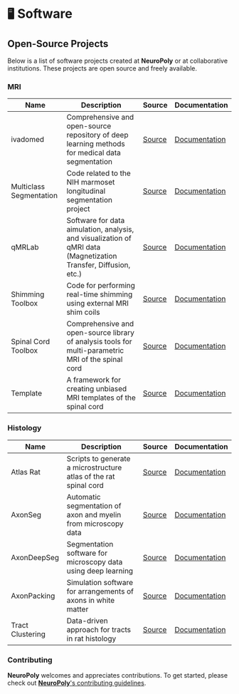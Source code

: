 # `🖥` Software

## Open-Source Projects

Below is a list of software projects created at **NeuroPoly** or at collaborative institutions. These projects are open source and freely available.

### MRI

| Name                    | Description                                                                                                      | Source                                                                                                                                     | Documentation                                                                                                                                                               |
| ----------------------- | ---------------------------------------------------------------------------------------------------------------- | -------------------------------------------------------------------------------------------------------------------------------------------|---------------------------------------------------------------------------------------------------------------------------------------------------------------------------- |
| ivadomed                | Comprehensive and open-source repository of deep learning methods for medical data segmentation                  | [<i class="fab fa-github" title="Source" aria-hidden="true"></i><span>Source</span>](https://github.com/ivadomed/ivadomed)                 | [<i class="fa fa-book" title="Documentation" aria-hidden="true"></i><span>Documentation</span>](https://ivadomed.org/en/latest/)                                            |
| Multiclass Segmentation | Code related to the NIH marmoset longitudinal segmentation project                                               | [<i class="fab fa-github" title="Source" aria-hidden="true"></i><span>Source</span>](https://github.com/neuropoly/multiclass-segmentation) | [<i class="fa fa-book" title="Documentation" aria-hidden="true"></i><span>Documentation</span>](https://github.com/neuropoly/multiclass-segmentation/blob/master/README.md) |
| qMRLab                  | Software for data aimulation, analysis, and visualization of qMRI data (Magnetization Transfer, Diffusion, etc.) | [<i class="fab fa-github" title="Source" aria-hidden="true"></i><span>Source</span>](https://github.com/qMRLab/qMRLab)                     | [<i class="fa fa-book" title="Documentation" aria-hidden="true"></i><span>Documentation</span>](https://qmrlab.readthedocs.io/en/master/)                                   |
| Shimming Toolbox        | Code for performing real-time shimming using external MRI shim coils                                             | [<i class="fab fa-github" title="Source" aria-hidden="true"></i><span>Source</span>](https://github.com/shimming-toolbox)                  | [<i class="fa fa-book" title="Documentation" aria-hidden="true"></i><span>Documentation</span>](https://shimming-toolbox.org/en/latest/)                                    |
| Spinal Cord Toolbox     | Comprehensive and open-source library of analysis tools for multi-parametric MRI of the spinal cord              | [<i class="fab fa-github" title="Source" aria-hidden="true"></i><span>Source</span>](https://github.com/neuropoly/spinalcordtoolbox)       | [<i class="fa fa-book" title="Documentation" aria-hidden="true"></i><span>Documentation</span>](https://spinalcordtoolbox.com/en/latest/)                                   |
| Template                | A framework for creating unbiased MRI templates of the spinal cord                                               | [<i class="fab fa-github" title="Source" aria-hidden="true"></i><span>Source</span>](https://github.com/neuropoly/template)                | [<i class="fa fa-book" title="Documentation" aria-hidden="true"></i><span>Documentation</span>](https://github.com/neuropoly/template/blob/master/README.md)                |

### Histology

| Name             | Description                                                       | Source                                                                                                                              | Documentation                                                                                                                                                                         |
| ---------------- | ----------------------------------------------------------------- | ------------------------------------------------------------------------------------------------------------------------------------| ------------------------------------------------------------------------------------------------------------------------------------------------------------------------------------- |
| Atlas Rat        | Scripts to generate a microstructure atlas of the rat spinal cord | [<i class="fab fa-github" title="Source" aria-hidden="true"></i><span>Source</span>](https://github.com/neuropoly/atlas-rat)        | [<i class="fa fa-book" title="Documentation" aria-hidden="true"></i><span>Documentation</span>](https://github.com/neuropoly/atlas-rat/blob/master/README.md\|Documentation)          |
| AxonSeg          | Automatic segmentation of axon and myelin from microscopy data    | [<i class="fab fa-github" title="Source" aria-hidden="true"></i><span>Source</span>](https://github.com/neuropoly/axonseg)          | [<i class="fa fa-book" title="Documentation" aria-hidden="true"></i><span>Documentation</span>](https://github.com/neuropoly/axonseg/blob/master/README.md)                           |
| AxonDeepSeg      | Segmentation software for microscopy data using deep learning     | [<i class="fab fa-github" title="Source" aria-hidden="true"></i><span>Source</span>](https://github.com/neuropoly/axondeepseg)      | [<i class="fa fa-book" title="Documentation" aria-hidden="true"></i><span>Documentation</span>](https://axondeepseg.readthedocs.io/en/latest/)                                        |
| AxonPacking      | Simulation software for arrangements of axons in white matter     | [<i class="fab fa-github" title="Source" aria-hidden="true"></i><span>Source</span>](https://github.com/neuropoly/axonpacking)      | [<i class="fa fa-book" title="Documentation" aria-hidden="true"></i><span>Documentation</span>](https://github.com/neuropoly/axonpacking/blob/master/README.md)                       |
| Tract Clustering | Data-driven approach for tracts in rat histology                  | [<i class="fab fa-github" title="Source" aria-hidden="true"></i><span>Source</span>](https://github.com/neuropoly/tract-clustering) | [<i class="fa fa-book" title="Documentation" aria-hidden="true"></i><span>Documentation</span>](https://github.com/neuropoly/tract-clustering/blob/master/README.md)                  |

### Contributing

**NeuroPoly** welcomes and appreciates contributions. To get started, please check out [**NeuroPoly**'s contributing guidelines](https://intranet.neuro.polymtl.ca/geek-tips/contributing).

